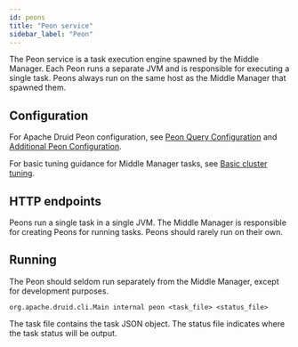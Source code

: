 ```yaml
---
id: peons
title: "Peon service"
sidebar_label: "Peon"
---
```


<!--
  ~ Licensed to the Apache Software Foundation (ASF) under one
  ~ or more contributor license agreements.  See the NOTICE file
  ~ distributed with this work for additional information
  ~ regarding copyright ownership.  The ASF licenses this file
  ~ to you under the Apache License, Version 2.0 (the
  ~ "License"); you may not use this file except in compliance
  ~ with the License.  You may obtain a copy of the License at
  ~
  ~   http://www.apache.org/licenses/LICENSE-2.0
  ~
  ~ Unless required by applicable law or agreed to in writing,
  ~ software distributed under the License is distributed on an
  ~ "AS IS" BASIS, WITHOUT WARRANTIES OR CONDITIONS OF ANY
  ~ KIND, either express or implied.  See the License for the
  ~ specific language governing permissions and limitations
  ~ under the License.
  -->

The Peon service is a task execution engine spawned by the Middle Manager. Each Peon runs a separate JVM and is responsible for executing a single task. Peons always run on the same host as the Middle Manager that spawned them.

## Configuration

For Apache Druid Peon configuration, see [Peon Query Configuration](../configuration/index.md#peon-query-configuration) and [Additional Peon Configuration](../configuration/index.md#additional-peon-configuration).

For basic tuning guidance for Middle Manager tasks, see [Basic cluster tuning](../operations/basic-cluster-tuning.md#task-configurations).

## HTTP endpoints

Peons run a single task in a single JVM. The Middle Manager is responsible for creating Peons for running tasks.
Peons should rarely run on their own.

## Running

The Peon should seldom run separately from the Middle Manager, except for development purposes.

```
org.apache.druid.cli.Main internal peon <task_file> <status_file>
```

The task file contains the task JSON object.
The status file indicates where the task status will be output.
